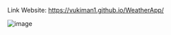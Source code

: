 Link Website: https://vukiman1.github.io/WeatherApp/


![image](https://github.com/vukiman1/WeatherApp/assets/74492726/47716931-36f9-4e11-a052-305638d472eb)
